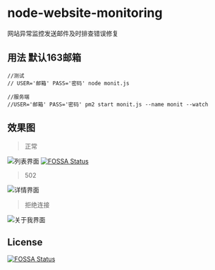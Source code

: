 # node-website-monitoring
网站异常监控发送邮件及时排查错误修复

## 用法 默认163邮箱

```
//测试
// USER='邮箱' PASS='密码' node monit.js

//服务端
//USER='邮箱' PASS='密码' pm2 start monit.js --name monit --watch

```
## 效果图

> 正常

![列表界面](./ok.png)
[![FOSSA Status](https://app.fossa.io/api/projects/git%2Bgithub.com%2Fjackieli123723%2Fnode-website-monitoring.svg?type=shield)](https://app.fossa.io/projects/git%2Bgithub.com%2Fjackieli123723%2Fnode-website-monitoring?ref=badge_shield)

> 502

![详情界面](./502.png)


> 拒绝连接

![关于我界面](./refused.png)


## License
[![FOSSA Status](https://app.fossa.io/api/projects/git%2Bgithub.com%2Fjackieli123723%2Fnode-website-monitoring.svg?type=large)](https://app.fossa.io/projects/git%2Bgithub.com%2Fjackieli123723%2Fnode-website-monitoring?ref=badge_large)